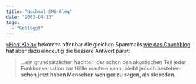 ```yaml
---
title: "Nochmal SMS-Blog"
date: "2003-04-13"
tags:
  - "Gebloggt"
---
```


[»Herr Klein«](http://www.worldwideklein.com/weblog.php?id=P347 "Vergebliche Sinnsuche: WorldWideKlein Live") bekommt offenbar die gleichen Spammails [wie das Couchblog](http://www.couchblog.de/couchblog/archives/2003/03/mobil_blog.php "couchblog: mobil blog") hat aber dazu eindeutig die bessere Antwort parat:

> …ein grundsätzlicher Nachteil, der schon den akustischen Teil jeder Funkkonversation zur Hölle machen kann, bleibt jedoch bestehen: **schon jetzt haben Menschen weniger zu sagen, als sie reden.**
